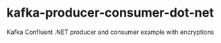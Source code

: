 # kafka-producer-consumer-dot-net
Kafka Confluent .NET  producer and consumer example with encryptions 
